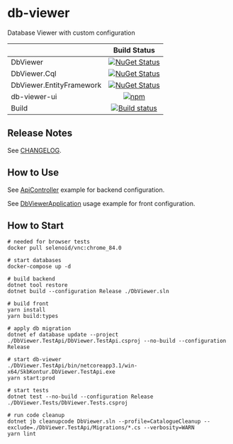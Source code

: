 # db-viewer

Database Viewer with custom configuration

|              | Build Status
|--------------|:--------------:
| DbViewer | [![NuGet Status](https://img.shields.io/nuget/v/SkbKontur.DbViewer)](https://www.nuget.org/packages/SkbKontur.DbViewer/)
| DbViewer.Cql | [![NuGet Status](https://img.shields.io/nuget/v/SkbKontur.DbViewer.Cql)](https://www.nuget.org/packages/SkbKontur.DbViewer.Cql/)
| DbViewer.EntityFramework | [![NuGet Status](https://img.shields.io/nuget/v/SkbKontur.DbViewer.EntityFramework)](https://www.nuget.org/packages/SkbKontur.DbViewer.EntityFramework/)
| db-viewer-ui | [![npm](https://img.shields.io/npm/v/@skbkontur/db-viewer-ui)](https://www.npmjs.com/package/@skbkontur/db-viewer-ui/)
| Build | [![Build status](https://ci.appveyor.com/api/projects/status/jedtsmk59s4oaivm/branch/master?svg=true)](https://ci.appveyor.com/project/skbkontur/db-viewer/branch/master)

## Release Notes

See [CHANGELOG](CHANGELOG.md).

## How to Use

See [ApiController](https://github.com/skbkontur/db-viewer/blob/master/DbViewer.TestApi/Controllers/DbViewerApiController.cs) example for backend configuration.

See [DbViewerApplication](https://github.com/skbkontur/db-viewer/blob/master/db-viewer-ui/index.tsx) usage example for front configuration.

## How to Start

```
# needed for browser tests
docker pull selenoid/vnc:chrome_84.0

# start databases
docker-compose up -d

# build backend
dotnet tool restore
dotnet build --configuration Release ./DbViewer.sln

# build front
yarn install
yarn build:types

# apply db migration
dotnet ef database update --project ./DbViewer.TestApi/DbViewer.TestApi.csproj --no-build --configuration Release

# start db-viewer
./DbViewer.TestApi/bin/netcoreapp3.1/win-x64/SkbKontur.DbViewer.TestApi.exe
yarn start:prod

# start tests
dotnet test --no-build --configuration Release ./DbViewer.Tests/DbViewer.Tests.csproj

# run code cleanup
dotnet jb cleanupcode DbViewer.sln --profile=CatalogueCleanup --exclude=./DbViewer.TestApi/Migrations/*.cs --verbosity=WARN
yarn lint
```